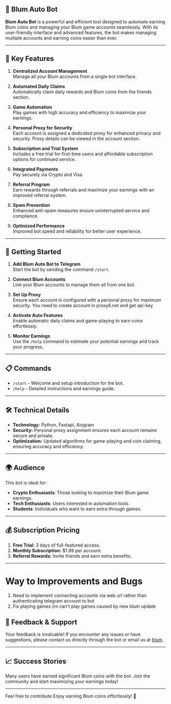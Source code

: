 ## 🌟 Blum Auto Bot

**Blum Auto Bot** is a powerful and efficient tool designed to automate earning Blum coins and managing your Blum game accounts seamlessly. With its user-friendly interface and advanced features, the bot makes managing multiple accounts and earning coins easier than ever.

---

## 🎯 Key Features

1. **Centralized Account Management**  
   Manage all your Blum accounts from a single bot interface.

2. **Automated Daily Claims**  
   Automatically claim daily rewards and Blum coins from the friends section.

3. **Game Automation**  
   Play games with high accuracy and efficiency to maximize your earnings.

4. **Personal Proxy for Security**  
   Each account is assigned a dedicated proxy for enhanced privacy and security. Proxy details can be viewed in the account section.

5. **Subscription and Trial System**  
   Includes a free trial for first-time users and affordable subscription options for continued service.

6. **Integrated Payments**  
   Pay securely via Crypto and Visa

7. **Referral Program**  
   Earn rewards through referrals and maximize your earnings with an improved referral system.

8. **Spam Prevention**  
   Enhanced anti-spam measures ensure uninterrupted service and compliance.

9. **Optimized Performance**  
   Improved bot speed and reliability for better user experience.

---

## 🚀 Getting Started

1. **Add Blum Auto Bot to Telegram**  
   Start the bot by sending the command `/start`.

2. **Connect Blum Accounts**  
   Link your Blum accounts to manage them all from one bot.

3. **Set Up Proxy**  
   Ensure each account is configured with a personal proxy for maximum security.
   You need to create account in proxy6.net and get api-key 

5. **Activate Auto Features**  
   Enable automatic daily claims and game-playing to earn coins effortlessly.

6. **Monitor Earnings**  
   Use the `/help` command to estimate your potential earnings and track your progress.

---

## 📋 Commands

- `/start` - Welcome and setup introduction for the bot.
- `/help` - Detailed instructions and earnings guide.

---

## 🛠️ Technical Details

- **Technology:** Python, Fastapi, Aiogram
- **Security:** Personal proxy assignment ensures each account remains secure and private.
- **Optimization:** Updated algorithms for game-playing and coin claiming, ensuring accuracy and efficiency.

---

## 🌍 Audience

This bot is ideal for:

- **Crypto Enthusiasts**: Those looking to maximize their Blum game earnings.
- **Tech Enthusiasts**: Users interested in automation tools.
- **Students**: Individuals who want to earn extra through games.

---

## 💰 Subscription Pricing

1. **Free Trial:** 3 days of full-featured access.
2. **Monthly Subscription:** $1.99 per account.
3. **Referral Rewards:** Invite friends and earn extra benefits.

---

# Way to Improvements and Bugs
  1. Need to implement connecting accounts via web url rather than authenticating telegram account to bot
  2. Fix playing games (rn can't play games caused by new blum update


## 📝 Feedback & Support

Your feedback is invaluable! If you encounter any issues or have suggestions, please contact us directly through the bot or email us at [blum](mailto:erkinovabdulvoris101@gmail.com).

---

## 📈 Success Stories

Many users have earned significant Blum coins with the bot. Join the community and start maximizing your earnings today!

---

Feel free to contribute 
Enjoy earning Blum coins effortlessly! 🚀

